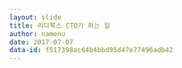 ```yaml
---
layout: slide
title: 리디북스 CTO가 하는 일
author: namenu
date: 2017-07-07
data-id: f517398ac64b4bbd95d47e77496adb42
---
```

